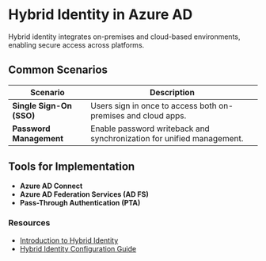 # Hybrid Identity in Azure AD

Hybrid identity integrates on-premises and cloud-based environments, enabling secure access across platforms.

## Common Scenarios
| Scenario               | Description                                                                |
|------------------------|----------------------------------------------------------------------------|
| **Single Sign-On (SSO)** | Users sign in once to access both on-premises and cloud apps.             |
| **Password Management** | Enable password writeback and synchronization for unified management.     |

## Tools for Implementation
- **Azure AD Connect**
- **Azure AD Federation Services (AD FS)**
- **Pass-Through Authentication (PTA)**

### Resources
- [Introduction to Hybrid Identity](https://learn.microsoft.com/entra/identity/hybrid/whatis-hybrid-identity?WT.mc_id=%3Fwt.mc_id%3Dstudentamb_260352)
- [Hybrid Identity Configuration Guide](https://learn.microsoft.com/entra/identity/hybrid/?WT.mc_id=%3Fwt.mc_id%3Dstudentamb_260352)

